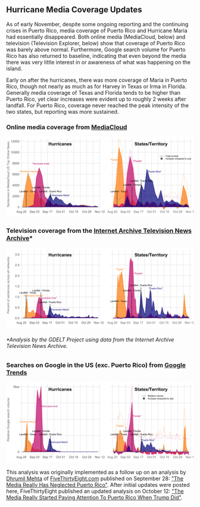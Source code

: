 ## Hurricane Media Coverage Updates

As of early November, despite some ongoing reporting and the continuing crises in Puerto Rico, media coverage of Puerto Rico and Hurricane Maria had essentially disappeared. Both online media (MediaCloud, below) and television (Television Explorer, below) show that coverage of Puerto Rico was barely above normal. Furthermore, Google search volume for Puerto Rico has also returned to baseline, indicating that even beyond the media there was very little interest in or awareness of what was happening on the island.

Early on after the hurricanes, there was more coverage of Maria in Puerto Rico, though not nearly as much as for Harvey in Texas or Irma in Florida. Generally media coverage of Texas and Florida tends to be higher than Puerto Rico, yet clear increases were evident up to roughly 2 weeks after landfall. For Puerto Rico, coverage never reached the peak intensity of the two states, but reporting was more sustained.

### Online media coverage from [MediaCloud](https://mediacloud.org/)
![MediaCloud US Top Online News](figs/MediaCloud.png)

### Television coverage from the [Internet Archive Television News Archive](https://television.gdeltproject.org/cgi-bin/iatv_ftxtsearch/iatv_ftxtsearch?)*
![Internet Archive Television News Archive](figs/TelevisionExplorer.png)
###### *Analysis by the GDELT Project using data from the Internet Archive Television News Archive.

### Searches on Google in the US (exc. Puerto Rico) from [Google Trends](https://trends.google.com/trends/)
![Google Trends](figs/GoogleTrends.png)

This analysis was originally implemented as a follow up on an analysis by [Dhrumil Mehta](https://twitter.com/DataDhrumil) of [FiveThirtyEight.com](http://fivethirtyeight.com/) 
published on September 28: ["The Media Really Has Neglected Puerto Rico"](https://fivethirtyeight.com/features/the-media-really-has-neglected-puerto-rico/). After initial updates were posted here, FiveThirtyEight published an updated analysis on October 12: ["The Media Really Started Paying Attention To Puerto Rico When Trump Did"](https://fivethirtyeight.com/features/the-media-really-started-paying-attention-to-puerto-rico-when-trump-did/).
